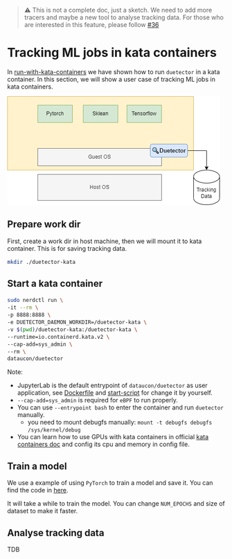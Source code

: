 > ⚠ This is not a complete doc, just a sketch.
> We need to add more tracers and maybe a new tool to analyse tracking data.
> For those who are interested in this feature, please follow [#36](https://github.com/hitsz-ids/duetector/issues/36)

# Tracking ML jobs in kata containers

In [run-with-kata-containers](../../how-to/run-with-kata-containers.md) we have shown how to run `duetector` in a kata container. In this section, we will show a user case of tracking ML jobs in kata containers.

![](./sketch.png)

## Prepare work dir

First, create a work dir in host machine, then we will mount it to kata container. This is for saving tracking data.

```bash
mkdir ./duetector-kata
```

## Start a kata container

```bash
sudo nerdctl run \
-it --rm \
-p 8888:8888 \
-e DUETECTOR_DAEMON_WORKDIR=/duetector-kata \
-v $(pwd)/duetector-kata:/duetector-kata \
--runtime=io.containerd.kata.v2 \
--cap-add=sys_admin \
--rm \
dataucon/duetector
```

Note:

- JupyterLab is the default entrypoint of `dataucon/duetector` as user application, see [Dockerfile](../../../docker/Dockerfile) and [start-script](../../../docker/start.sh) for change it by yourself.
- `--cap-add=sys_admin` is required for `eBPF` to run properly.
- You can use `--entrypoint bash` to enter the container and run `duetector` manually.
  - you need to mount debugfs manually: `mount -t debugfs debugfs /sys/kernel/debug`
- You can learn how to use GPUs with kata containers in official [kata containers doc](https://github.com/kata-containers/kata-containers/blob/main/docs/use-cases/GPU-passthrough-and-Kata.md) and config its cpu and memory in config file.

## Train a model

We use a example of using `PyTorch` to train a model and save it. You can find the code in [here](./cifar10-rest50-example.ipynb).

It will take a while to train the model. You can change `NUM_EPOCHS` and size of dataset to make it faster.

## Analyse tracking data

TDB
